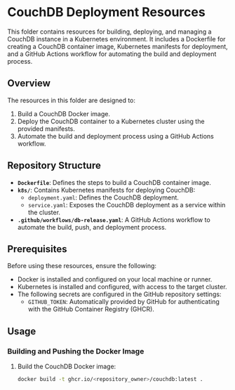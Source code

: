 # CouchDB Deployment Resources

This folder contains resources for building, deploying, and managing a CouchDB instance in a Kubernetes environment. It includes a Dockerfile for creating a CouchDB container image, Kubernetes manifests for deployment, and a GitHub Actions workflow for automating the build and deployment process.

## Overview

The resources in this folder are designed to:
1. Build a CouchDB Docker image.
2. Deploy the CouchDB container to a Kubernetes cluster using the provided manifests.
3. Automate the build and deployment process using a GitHub Actions workflow.

## Repository Structure

- **`Dockerfile`**: Defines the steps to build a CouchDB container image.
- **`k8s/`**: Contains Kubernetes manifests for deploying CouchDB:
  - `deployment.yaml`: Defines the CouchDB deployment.
  - `service.yaml`: Exposes the CouchDB deployment as a service within the cluster.
- **`.github/workflows/db-release.yaml`**: A GitHub Actions workflow to automate the build, push, and deployment process.

## Prerequisites

Before using these resources, ensure the following:
- Docker is installed and configured on your local machine or runner.
- Kubernetes is installed and configured, with access to the target cluster.
- The following secrets are configured in the GitHub repository settings:
  - `GITHUB_TOKEN`: Automatically provided by GitHub for authenticating with the GitHub Container Registry (GHCR).

## Usage

### Building and Pushing the Docker Image
1. Build the CouchDB Docker image:
   ```bash
   docker build -t ghcr.io/<repository_owner>/couchdb:latest .